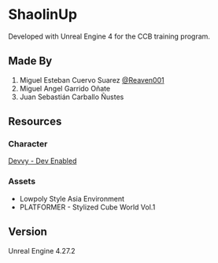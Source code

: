 # ShaolinUp

Developed with Unreal Engine 4 for the CCB training program.

## Made By

1. Miguel Esteban Cuervo Suarez  [@Reaven001](https://github.com/Reaven001)
2. Miguel Angel Garrido Oñate
3. Juan Sebastián Carballo Ñustes

## Resources

### Character
[Devvy - Dev Enabled](https://oscarnovas.com](https://devenabled.itch.io/devvy-channel-mascot-project)https://devenabled.itch.io/devvy-channel-mascot-project)

### Assets
* Lowpoly Style Asia Environment
* PLATFORMER - Stylized Cube World Vol.1

## Version

Unreal Engine 4.27.2
